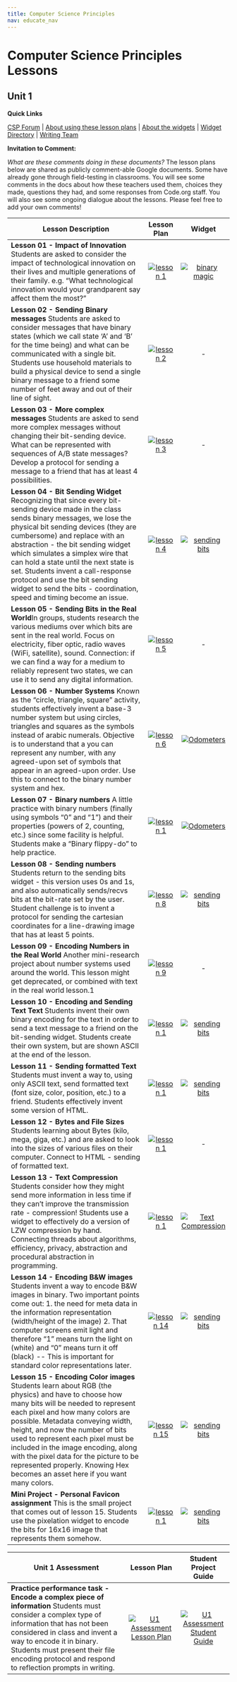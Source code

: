 ```yaml
---
title: Computer Science Principles
nav: educate_nav
---
```


# Computer Science Principles Lessons #

## Unit 1

**Quick Links**

[CSP Forum](http://forum.code.org/c/csp) | [About using these lesson plans](howToUse) | [About the widgets](aboutTheWidgets) | [Widget Directory](http://cspdashboard-c9-bfranke.c9.io/home.html) |  [Writing Team](team)

**Invitation to Comment:** 

*What are these comments doing in these documents?* The lesson plans below are shared as publicly comment-able Google documents.  Some have already gone through field-testing in classrooms. You will see some comments in the docs about how these teachers used them, choices they made, questions they had, and some responses from Code.org staff.  You will also see some ongoing dialogue about the lessons.  Please feel free to add your own comments!  

| Lesson Description| Lesson Plan | Widget |
| ------------------|:-----------:|:------:|
| **Lesson 01 - Impact of Innovation** Students are asked to consider the impact of technological innovation on their lives and multiple generations of their family.  e.g. “What technological innovation would your grandparent say affect them the most?”| [![lesson 1](images/thumb_lesson1.png)](https://docs.google.com/a/code.org/document/d/1nWrpzSNPgx_D7Q7rm2j4UdCB26ggyXaeta-MWr9zYPs) | [![binary magic](images/thumb_binaryMagic.png)](http://cspdashboard-c9-bfranke.c9.io/BinaryMagicTrick/) |
| **Lesson 02 - Sending Binary messages** Students are asked to consider messages that have binary states (which we call state ‘A’ and ‘B’ for the time being) and what can be communicated with a single bit.  Students use household materials to build a physical device to send a single binary message to a friend some number of feet away and out of their line of sight. | [![lesson 2](images/thumb_lesson1.png)](https://docs.google.com/a/code.org/document/d/1RVVx0mbGGZ0xjcWKAcUIfGGNVQZdxcMUN2WCtj0218M)| - |
| **Lesson 03 - More complex messages** Students are asked to send more complex messages without changing their bit-sending device.  What can be represented with sequences of A/B state messages?  Develop a protocol for sending a message to a friend that has at least 4 possibilities.| [![lesson 3](images/thumb_lesson1.png)](https://docs.google.com/a/code.org/document/d/1bpczHd6BzGw0f9VfLi-qnEAlSLjNw8MTzNLhkPnhD_k)| - |
| **Lesson 04 - Bit Sending Widget** Recognizing that since every bit-sending device made in the class sends binary messages, we lose the physical bit sending devices (they are cumbersome) and replace with an abstraction - the bit sending widget which simulates a simplex wire that can hold a state until the next state is set.  Students invent a call-response protocol and use the bit sending widget to send the bits - coordination, speed and timing become an issue.| [![lesson 4](images/thumb_lesson1.png)](https://docs.google.com/a/code.org/document/d/1ugzY_KQjs6UlmmbNN7Jnoim3Cf5c7Vog-4ucRjBYLpo) | [![sending bits](images/thumb_sendingBitsAB.png)](http://cspdashboard-c9-bfranke.c9.io/home.html) |
| **Lesson 05 - Sending Bits in the Real World**In groups, students research the various mediums over which bits are sent in the real world.  Focus on electricity, fiber optic, radio waves (WiFi, satellite), sound.  Connection: if we can find a way for a medium to reliably represent two states, we can use it to send any digital information.| [![lesson 5](images/thumb_lesson1.png)](https://docs.google.com/a/code.org/document/d/1-LDUmoORyOh2vhQudW2esquQPtaJKt_PMg2naldSqR4) | - |
| **Lesson 06 - Number Systems** Known as the “circle, triangle, square” activity, students effectively invent a base-3 number system but using circles, triangles and squares as the symbols instead of arabic numerals.  Objective is to understand that a you can represent any number, with any agreed-upon set of symbols that appear in an agreed-upon order.  Use this to connect to the binary number system and hex. | [![lesson 6](images/thumb_lesson1.png)](https://docs.google.com/a/code.org/document/d/16luN1MD-a2pDUkJNZk2dZdMDVkweflXJk7jj10KAZiI) | [![Odometers](images/thumb_odometers.png)](http://cspdashboard-c9-bfranke.c9.io/Odometers/index.html) |
| **Lesson 07 - Binary numbers** A little practice with binary numbers (finally using symbols “0” and “1”) and their properties (powers of 2, counting, etc.) since some facility is helpful.  Students make a “Binary flippy-do” to help practice.| [![lesson 1](images/thumb_lesson1.png)](https://docs.google.com/a/code.org/document/d/1BOhMLK3z-oKSOz9HLOILYvQQ7QXqeooeTa11GXG3cX8) | [![Odometers](images/thumb_odometers.png)](http://cspdashboard-c9-bfranke.c9.io/Odometers/index.html) |
| **Lesson 08 - Sending numbers** Students return to the sending bits widget - this version uses 0s and 1s, and also automatically sends/recvs bits at the bit-rate set by the user.  Student challenge is to invent a protocol for sending the cartesian coordinates for a line-drawing image that has at least 5 points.| [![lesson 8](images/thumb_lesson1.png)](https://docs.google.com/a/code.org/document/d/12GGRzWOuC31m4cuYEeAFByZQRRIHbxRm_HLQbiOsDk4) | [![sending bits](images/thumb_sendingBitsNumbers.png)](http://cspdashboard-c9-bfranke.c9.io/sendingBits/bitSendingWidget_final.html?version=numbers) |
| **Lesson 09 - Encoding Numbers in the Real World** Another mini-research project about number systems used around the world.  This lesson might get deprecated, or combined with text in the real world lesson.1| [![lesson 9](images/thumb_lesson1.png)](https://docs.google.com/a/code.org/document/d/1WpLXcJPJsCUURnjkPu234dQKWET6Qg_EkU2mx8s3NTs) |- |
| **Lesson 10 - Encoding and Sending Text Text** Students invent their own binary encoding for the text in order to send a text message to a friend on the bit-sending widget.  Students create their own system, but are shown ASCII at the end of the lesson.| [![lesson 1](images/thumb_lesson1.png)](https://docs.google.com/a/code.org/document/d/1lAHRLpxu05-gSbNF6LX8vUIoDMHEonrmL3bk-Sh1viA) | [![sending bits](images/thumb_sendingBitsNumbers.png)](http://cspdashboard-c9-bfranke.c9.io/sendingBits/bitSendingWidget_final.html?version=numbers) |
| **Lesson 11 - Sending formatted Text** Students must invent a way to, using only ASCII text, send formatted text (font size, color, position, etc.) to a friend.  Students effectively invent some version of HTML.| [![lesson 1](images/thumb_lesson1.png)](https://docs.google.com/a/code.org/document/d/1aTfMlSA-MCcw131FjryyL547nd0wJuctew1Ypr33XU8) | [![sending bits](images/thumb_sendingBitsText.png)](http://cspdashboard-c9-bfranke.c9.io/sendingBits/bitSendingWidget_final.html?version=text) |
| **Lesson 12 - Bytes and File Sizes** Students learning about Bytes (kilo, mega, giga, etc.) and are asked to look into the sizes of various files on their computer.  Connect to HTML - sending of formatted text.| [![lesson 1](images/thumb_lesson1.png)](https://docs.google.com/a/code.org/document/d/1PoNSWu-FwYKXOLzSXrZb3pmIq9FMHL09ig8iCtM_qz4) | - |
| **Lesson 13 - Text Compression** Students consider how they might send more information in less time if they can’t improve the transmission rate - compression!  Students use a widget to effectively do a version of LZW compression by hand. Connecting threads about algorithms, efficiency, privacy, abstraction and procedural abstraction in programming.| [![lesson 1](images/thumb_lesson1.png)](https://docs.google.com/a/code.org/document/d/1TBLaAvyFRYnWUakGWc-3O6b3qu_DvNvPEotT-_I8_o0) | [![Text Compression](images/thumb_textCompression.png)](http://cspdashboard-c9-bfranke.c9.io/TextCompression/TextCompressionTool.html)|
| **Lesson 14 - Encoding B&W images** Students invent a way to encode B&W images in binary.  Two important points come out: 1. the need for meta data in the information representation (width/height of the image) 2. That computer screens emit light and therefore “1” means turn the light on (white) and “0” means turn it off (black) -- This is important for standard color representations later.| [![lesson 14](images/thumb_lesson1.png)](https://docs.google.com/a/code.org/document/d/17Sv2kVamUOWnx19IxQIvcGN7AL_YEJTqgdH_t-GRvu0)| [![sending bits](images/thumb_pixelationBandW.png)](http://cspdashboard-c9-bfranke.c9.io/Pixelation/Pixelation_v2.html)|
| **Lesson 15 - Encoding Color images** Students learn about RGB (the physics) and have to choose how many bits will be needed to represent each pixel and how many colors are possible. Metadata conveying width, height, and now the number of bits used to represent each pixel must be included in the image encoding, along with the pixel data for the picture to be represented properly.  Knowing Hex becomes an asset here if you want many colors.| [![lesson 15](images/thumb_lesson1.png)](https://docs.google.com/a/code.org/document/d/1H43Q97INQBEJz1d9vL47erKOOdYl7tpUg6ASutFLh6A)| [![sending bits](images/thumb_pixelation_v4.png)](http://cspdashboard-c9-bfranke.c9.io/Pixelation/Pixelation_v4.html) |
| **Mini Project - Personal Favicon assignment** This is the small project that comes out of lesson 15. Students use the pixelation widget to encode the bits for 16x16 image that represents them somehow. | [![lesson 1](images/thumb_lesson1.png)](https://docs.google.com/a/code.org/document/d/1kIiOf-cFxS4bzF4ulEDAsjLejAOvTbUKiOXhmE3cJgM)| [![sending bits](images/thumb_pixelation_v4.png)](http://cspdashboard-c9-bfranke.c9.io/Pixelation/Pixelation_v4.html) |

 

| Unit 1 Assessment | Lesson Plan | Student Project Guide |
| ------------------|:-----------:| :-----------:|
| **Practice performance task -  Encode a complex piece of information** Students must consider a complex type of information that has not been considered in class and invent a way to encode it in binary.  Students must present their file encoding protocol and respond to reflection prompts in writing.  |  [![U1 Assessment Lesson Plan](images/thumb_lesson1.png)](https://docs.google.com/a/code.org/document/d/1rkVbwb8nJBlnF9t3hkyIyckM6gJGEjcUwyQiyV-Jlu4) | [![U1 Assessment Student Guide](images/thumb_lesson1.png)](https://docs.google.com/a/code.org/document/d/1YnEyXcUz8N-goWSXMZRIhpZ2ogI29-YDY--RcO3erFc) |



